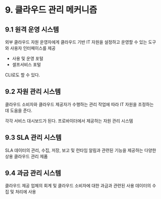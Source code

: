 # 9. 클라우드 관리 메커니즘

## 9.1 원격 운영 시스템

외부 클라우드 자원 운영자에게 클라우드 기반 IT 자원을 설정하고 운영할 수 있는 도구와 사용자 인터페이스를 제공

- 사용 및 운영 포털
- 셀프서비스 포털

CLI로도 할 수 있다.

## 9.2 자원 관리 시스템

클라우드 소비자와 클라우드 제공자가 수행하는 관리 작업에 따라 IT 자원을 조정하는 데 도움을 준다.

각각 서비스 대시보드가 된다. 프로바이더에서 제공하는 자원 관리 시스템

## 9.3 SLA 관리 시스템

SLA 데이터의 관리, 수집, 저장, 보고 및 런타임 알림과 관련된 기능을 제공하는 다양한 상용 클라우드 관리 제품

## 9.4 과금 관리 시스템

클라우드 제공 업체의 회계 및 클라우드 소비자에 대한 과금과 관련된 사용 데이터의 수집 및 처리에 사용


